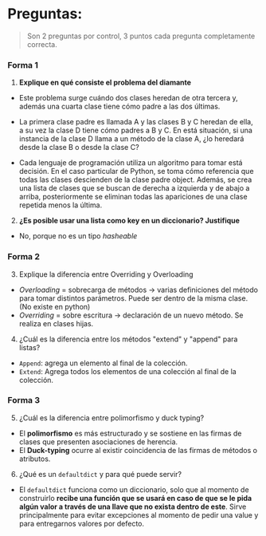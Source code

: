 # Preguntas:
> Son 2 preguntas por control, 3 puntos cada pregunta completamente correcta.

### Forma 1
1. **Explique en qué consiste el problema del diamante**

 * Este problema surge cuándo dos clases heredan de otra tercera y, además una cuarta clase tiene cómo padre a las dos últimas. 

 * La primera clase padre es llamada A y las clases B y C heredan de ella, a su vez la clase D tiene cómo padres a B y C. En está situación, si una instancia de la clase D llama a un método de la clase A, ¿lo heredará desde la clase B o desde la clase C?

 * Cada lenguaje de programación utiliza un algoritmo para tomar está decisión. En el caso particular de Python, se toma cómo referencia que todas las clases descienden de la clase padre object. Además, se crea una lista de clases que se buscan de derecha a izquierda y de abajo a arriba, posteriormente se eliminan todas las apariciones de una clase repetida menos la última. 

2. **¿Es posible usar una lista como key en un diccionario? Justifique**

 * No, porque no es un tipo *hasheable*

### Forma 2

3. Explique la diferencia entre Overriding y Overloading

 * *Overloading* = sobrecarga de métodos -> varias definiciones del método para tomar distintos parámetros. Puede ser dentro de la misma clase. (No existe en python)
 * *Overriding* = sobre escritura -> declaración de un nuevo método. Se realiza en clases hijas.

4. ¿Cuál es la diferencia entre los métodos "extend" y "append" para listas?
 
 * `Append`: agrega un elemento al final de la colección.
 * `Extend`: Agrega todos los elementos de una colección al final de la colección.
 

### Forma 3

5. ¿Cuál es la diferencia entre polimorfismo y duck typing?

 * El **polimorfismo** es más estructurado y se sostiene en las firmas de clases que presenten asociaciones de herencia. 
 * El **Duck-typing** ocurre al existir coincidencia de las firmas de métodos o atributos. 

6. ¿Qué es un `defaultdict` y para qué puede servir?

 * El `defaultdict` funciona como un diccionario, solo que al momento de construirlo **recibe una función que se usará en caso de que se le pida algún valor a través de una llave que no exista dentro de este**. Sirve principalmente para evitar excepciones al momento de pedir una value y para entregarnos valores por defecto.
